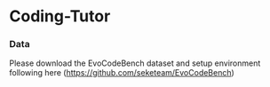 # Coding-Tutor

### Data
Please download the EvoCodeBench dataset and setup environment following here (https://github.com/seketeam/EvoCodeBench) 